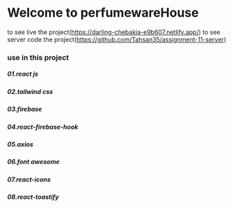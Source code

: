  # Welcome to perfumewareHouse
 
 to see live the project(https://darling-chebakia-e9b607.netlify.app/)
 to see server code the project(https://github.com/Tahsan35/assignment-11-server)

### use in this project
##### 01.react js
##### 02.tailwind css
##### 03.firebase
##### 04.react-firebase-hook
##### 05.axios
##### 06.font awesome
##### 07.react-icons
##### 08.react-toastify